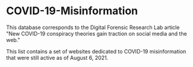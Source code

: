 # COVID-19-Misinformation
This database corresponds to the Digital Forensic Research Lab article "New COVID-19 conspiracy theories gain traction on social media and the web."

This list contains a set of websites dedicated to COVID-19 misinformation that were still active as of August 6, 2021. 
